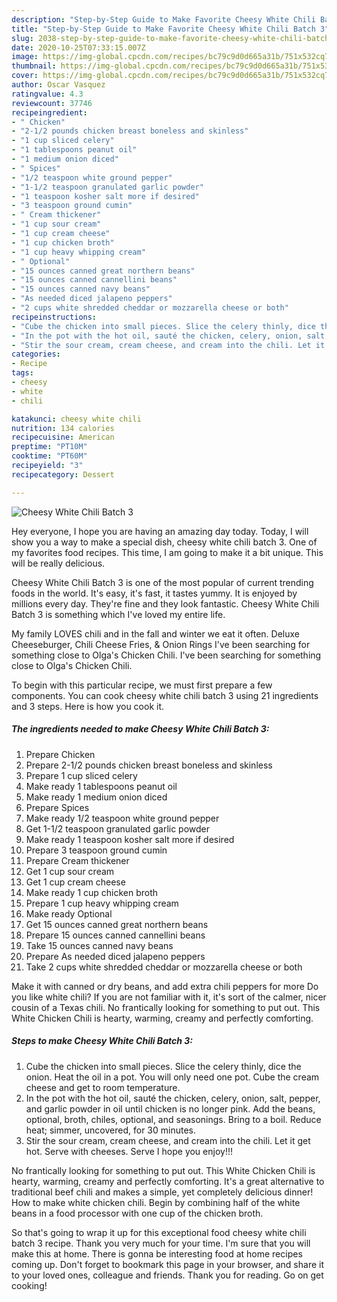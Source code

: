 ```yaml
---
description: "Step-by-Step Guide to Make Favorite Cheesy White Chili Batch 3"
title: "Step-by-Step Guide to Make Favorite Cheesy White Chili Batch 3"
slug: 2038-step-by-step-guide-to-make-favorite-cheesy-white-chili-batch-3
date: 2020-10-25T07:33:15.007Z
image: https://img-global.cpcdn.com/recipes/bc79c9d0d665a31b/751x532cq70/cheesy-white-chili-batch-3-recipe-main-photo.jpg
thumbnail: https://img-global.cpcdn.com/recipes/bc79c9d0d665a31b/751x532cq70/cheesy-white-chili-batch-3-recipe-main-photo.jpg
cover: https://img-global.cpcdn.com/recipes/bc79c9d0d665a31b/751x532cq70/cheesy-white-chili-batch-3-recipe-main-photo.jpg
author: Oscar Vasquez
ratingvalue: 4.3
reviewcount: 37746
recipeingredient:
- " Chicken"
- "2-1/2 pounds chicken breast boneless and skinless"
- "1 cup sliced celery"
- "1 tablespoons peanut oil"
- "1 medium onion diced"
- " Spices"
- "1/2 teaspoon white ground pepper"
- "1-1/2 teaspoon granulated garlic powder"
- "1 teaspoon kosher salt more if desired"
- "3 teaspoon ground cumin"
- " Cream thickener"
- "1 cup sour cream"
- "1 cup cream cheese"
- "1 cup chicken broth"
- "1 cup heavy whipping cream"
- " Optional"
- "15 ounces canned great northern beans"
- "15 ounces canned cannellini beans"
- "15 ounces canned navy beans"
- "As needed diced jalapeno peppers"
- "2 cups white shredded cheddar or mozzarella cheese or both"
recipeinstructions:
- "Cube the chicken into small pieces. Slice the celery thinly, dice the onion. Heat the oil in a pot. You will only need one pot. Cube the cream cheese and get to room temperature."
- "In the pot with the hot oil, sauté the chicken, celery, onion, salt, pepper, and garlic powder in oil until chicken is no longer pink. Add the beans, optional, broth, chiles, optional, and seasonings. Bring to a boil. Reduce heat; simmer, uncovered, for 30 minutes."
- "Stir the sour cream, cream cheese, and cream into the chili. Let it get hot. Serve with cheeses. Serve I hope you enjoy!!!"
categories:
- Recipe
tags:
- cheesy
- white
- chili

katakunci: cheesy white chili 
nutrition: 134 calories
recipecuisine: American
preptime: "PT10M"
cooktime: "PT60M"
recipeyield: "3"
recipecategory: Dessert

---
```



![Cheesy White Chili Batch 3](https://img-global.cpcdn.com/recipes/bc79c9d0d665a31b/751x532cq70/cheesy-white-chili-batch-3-recipe-main-photo.jpg)

Hey everyone, I hope you are having an amazing day today. Today, I will show you a way to make a special dish, cheesy white chili batch 3. One of my favorites food recipes. This time, I am going to make it a bit unique. This will be really delicious.

Cheesy White Chili Batch 3 is one of the most popular of current trending foods in the world. It's easy, it's fast, it tastes yummy. It is enjoyed by millions every day. They're fine and they look fantastic. Cheesy White Chili Batch 3 is something which I've loved my entire life.

My family LOVES chili and in the fall and winter we eat it often. Deluxe Cheeseburger, Chili Cheese Fries, &amp; Onion Rings I&#39;ve been searching for something close to Olga&#39;s Chicken Chili. I&#39;ve been searching for something close to Olga&#39;s Chicken Chili.


To begin with this particular recipe, we must first prepare a few components. You can cook cheesy white chili batch 3 using 21 ingredients and 3 steps. Here is how you cook it.

<!--inarticleads1-->

##### The ingredients needed to make Cheesy White Chili Batch 3:

1. Prepare  Chicken
1. Prepare 2-1/2 pounds chicken breast boneless and skinless
1. Prepare 1 cup sliced celery
1. Make ready 1 tablespoons peanut oil
1. Make ready 1 medium onion diced
1. Prepare  Spices
1. Make ready 1/2 teaspoon white ground pepper
1. Get 1-1/2 teaspoon granulated garlic powder
1. Make ready 1 teaspoon kosher salt more if desired
1. Prepare 3 teaspoon ground cumin
1. Prepare  Cream thickener
1. Get 1 cup sour cream
1. Get 1 cup cream cheese
1. Make ready 1 cup chicken broth
1. Prepare 1 cup heavy whipping cream
1. Make ready  Optional
1. Get 15 ounces canned great northern beans
1. Prepare 15 ounces canned cannellini beans
1. Take 15 ounces canned navy beans
1. Prepare As needed diced jalapeno peppers
1. Take 2 cups white shredded cheddar or mozzarella cheese or both


Make it with canned or dry beans, and add extra chili peppers for more Do you like white chili? If you are not familiar with it, it&#39;s sort of the calmer, nicer cousin of a Texas chili. No frantically looking for something to put out. This White Chicken Chili is hearty, warming, creamy and perfectly comforting. 

<!--inarticleads2-->

##### Steps to make Cheesy White Chili Batch 3:

1. Cube the chicken into small pieces. Slice the celery thinly, dice the onion. Heat the oil in a pot. You will only need one pot. Cube the cream cheese and get to room temperature.
1. In the pot with the hot oil, sauté the chicken, celery, onion, salt, pepper, and garlic powder in oil until chicken is no longer pink. Add the beans, optional, broth, chiles, optional, and seasonings. Bring to a boil. Reduce heat; simmer, uncovered, for 30 minutes.
1. Stir the sour cream, cream cheese, and cream into the chili. Let it get hot. Serve with cheeses. Serve I hope you enjoy!!!


No frantically looking for something to put out. This White Chicken Chili is hearty, warming, creamy and perfectly comforting. It&#39;s a great alternative to traditional beef chili and makes a simple, yet completely delicious dinner! How to make white chicken chili. Begin by combining half of the white beans in a food processor with one cup of the chicken broth. 

So that's going to wrap it up for this exceptional food cheesy white chili batch 3 recipe. Thank you very much for your time. I'm sure that you will make this at home. There is gonna be interesting food at home recipes coming up. Don't forget to bookmark this page in your browser, and share it to your loved ones, colleague and friends. Thank you for reading. Go on get cooking!
